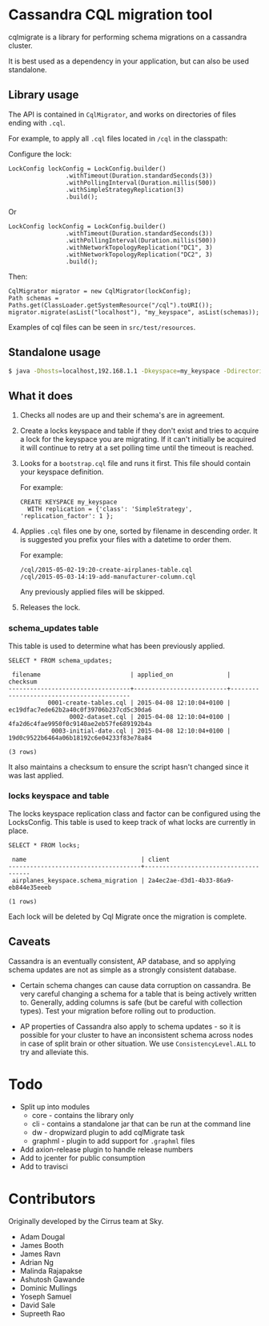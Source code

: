 # Cassandra CQL migration tool

cqlmigrate is a library for performing schema migrations on a cassandra cluster.

It is best used as a dependency in your application, but can also be used
standalone.

## Library usage

The API is contained in `CqlMigrator`, and works on directories of files ending with `.cql`.

For example, to apply all `.cql` files located in `/cql` in the classpath:

Configure the lock:

    LockConfig lockConfig = LockConfig.builder()
                    .withTimeout(Duration.standardSeconds(3))
                    .withPollingInterval(Duration.millis(500))
                    .withSimpleStrategyReplication(3)
                    .build();
                    
Or

    LockConfig lockConfig = LockConfig.builder()
                    .withTimeout(Duration.standardSeconds(3))
                    .withPollingInterval(Duration.millis(500))
                    .withNetworkTopologyReplication("DC1", 3)
                    .withNetworkTopologyReplication("DC2", 3)
                    .build();

Then:                    

    CqlMigrator migrator = new CqlMigrator(lockConfig);
    Path schemas = Paths.get(ClassLoader.getSystemResource("/cql").toURI());
    migrator.migrate(asList("localhost"), "my_keyspace", asList(schemas));

Examples of cql files can be seen in `src/test/resources`.

## Standalone usage 

```sh
$ java -Dhosts=localhost,192.168.1.1 -Dkeyspace=my_keyspace -Ddirectories=cql-common,cql-local -jar cqlmigrate.jar
```

## What it does

1. Checks all nodes are up and their schema's are in agreement.

2. Create a locks keyspace and table if they don't exist and tries to acquire a lock for the keyspace you are migrating. 
   If it can't initially be acquired it will continue to retry at a set polling time until the timeout is reached.  

3. Looks for a `bootstrap.cql` file and runs it first. This file should contain your keyspace definition.

   For example:
   ```
   CREATE KEYSPACE my_keyspace
     WITH replication = {'class': 'SimpleStrategy', 'replication_factor': 1 };
   ```        

4. Applies `.cql` files one by one, sorted by filename in descending order. It is suggested you prefix
   your files with a datetime to order them.

   For example:
   ```
   /cql/2015-05-02-19:20-create-airplanes-table.cql
   /cql/2015-05-03-14:19-add-manufacturer-column.cql
   ```

   Any previously applied files will be skipped.
   
5. Releases the lock.

### schema_updates table

This table is used to determine what has been previously applied.

    SELECT * FROM schema_updates;

     filename                         | applied_on               | checksum
    ----------------------------------+--------------------------+------------------------------------------
               0001-create-tables.cql | 2015-04-08 12:10:04+0100 | ec19dfac7ede62b2a40c0f39706b237cd5c30da6
                     0002-dataset.cql | 2015-04-08 12:10:04+0100 | 4fa2d6c4fae9950f0c9140ae2eb57fe689192b4a
                0003-initial-date.cql | 2015-04-08 12:10:04+0100 | 19d0c9522b6464a06b18192c6e04233f83e78a84

    (3 rows)

It also maintains a checksum to ensure the script hasn't changed since it was last applied.

### locks keyspace and table

The locks keyspace replication class and factor can be configured using the LocksConfig.
This table is used to keep track of what locks are currently in place.

    SELECT * FROM locks;
    
     name                                | client
    -------------------------------------+--------------------------------------
     airplanes_keyspace.schema_migration | 2a4ec2ae-d3d1-4b33-86a9-eb844e35eeeb
    
    (1 rows)

Each lock will be deleted by Cql Migrate once the migration is complete.

## Caveats

Cassandra is an eventually consistent, AP database, and so applying schema updates are not as simple
as a strongly consistent database.

* Certain schema changes can cause data corruption on cassandra. Be very careful changing a schema for a
  table that is being actively written to. Generally, adding columns is safe (but be careful with
  collection types). Test your migration before rolling out to production.

* AP properties of Cassandra also apply to schema updates - so it is possible for your cluster to have an
  inconsistent schema across nodes in case of split brain or other situation. We use `ConsistencyLevel.ALL`
  to try and alleviate this.
  
# Todo

* Split up into modules
  * core - contains the library only
  * cli - contains a standalone jar that can be run at the command line
  * dw - dropwizard plugin to add cqlMigrate task
  * graphml - plugin to add support for `.graphml` files 
* Add axion-release plugin to handle release numbers
* Add to jcenter for public consumption
* Add to travisci

# Contributors

Originally developed by the Cirrus team at Sky.

- Adam Dougal
- James Booth
- James Ravn
- Adrian Ng
- Malinda Rajapakse
- Ashutosh Gawande
- Dominic Mullings
- Yoseph Samuel
- David Sale
- Supreeth Rao
